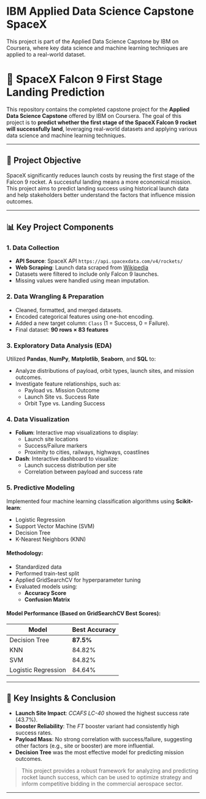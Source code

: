 # IBM Applied Data Science Capstone SpaceX
This project is part of the Applied Data Science Capstone by IBM on Coursera, where key data science and machine learning techniques are applied to a real-world dataset.

# 🚀 SpaceX Falcon 9 First Stage Landing Prediction
This repository contains the completed capstone project for the **Applied Data Science Capstone** offered by IBM on Coursera. The goal of this project is to **predict whether the first stage of the SpaceX Falcon 9 rocket will successfully land**, leveraging real-world datasets and applying various data science and machine learning techniques.

---

## 📌 Project Objective
SpaceX significantly reduces launch costs by reusing the first stage of the Falcon 9 rocket. A successful landing means a more economical mission. This project aims to predict landing success using historical launch data and help stakeholders better understand the factors that influence mission outcomes.

---

## 📊 Key Project Components

### 1. Data Collection
- **API Source**: SpaceX API `https://api.spacexdata.com/v4/rockets/`
- **Web Scraping**: Launch data scraped from [Wikipedia](https://en.wikipedia.org/wiki/List_of_Falcon_9_and_Falcon_Heavy_launches)
- Datasets were filtered to include only Falcon 9 launches.
- Missing values were handled using mean imputation.

### 2. Data Wrangling & Preparation
- Cleaned, formatted, and merged datasets.
- Encoded categorical features using one-hot encoding.
- Added a new target column: `Class` (1 = Success, 0 = Failure).
- Final dataset: **90 rows × 83 features**

### 3. Exploratory Data Analysis (EDA)
Utilized **Pandas**, **NumPy**, **Matplotlib**, **Seaborn**, and **SQL** to:
- Analyze distributions of payload, orbit types, launch sites, and mission outcomes.
- Investigate feature relationships, such as:
  - Payload vs. Mission Outcome
  - Launch Site vs. Success Rate
  - Orbit Type vs. Landing Success

### 4. Data Visualization
- **Folium**: Interactive map visualizations to display:
  - Launch site locations
  - Success/Failure markers
  - Proximity to cities, railways, highways, coastlines
- **Dash**: Interactive dashboard to visualize:
  - Launch success distribution per site
  - Correlation between payload and success rate

### 5. Predictive Modeling
Implemented four machine learning classification algorithms using **Scikit-learn**:
- Logistic Regression
- Support Vector Machine (SVM)
- Decision Tree
- K-Nearest Neighbors (KNN)

#### Methodology:
- Standardized data
- Performed train-test split
- Applied GridSearchCV for hyperparameter tuning
- Evaluated models using:
  - **Accuracy Score**
  - **Confusion Matrix**

#### Model Performance (Based on GridSearchCV Best Scores):
| Model               | Best Accuracy |
|--------------------|---------------|
| Decision Tree       | **87.5%**     |
| KNN                 | 84.82%        |
| SVM                 | 84.82%        |
| Logistic Regression | 84.64%        |

---

## 📌 Key Insights & Conclusion
- **Launch Site Impact**: *CCAFS LC-40* showed the highest success rate (43.7%).
- **Booster Reliability**: The *FT* booster variant had consistently high success rates.
- **Payload Mass**: No strong correlation with success/failure, suggesting other factors (e.g., site or booster) are more influential.
- **Decision Tree** was the most effective model for predicting mission outcomes.

> This project provides a robust framework for analyzing and predicting rocket launch success, which can be used to optimize strategy and inform competitive bidding in the commercial aerospace sector.

---

